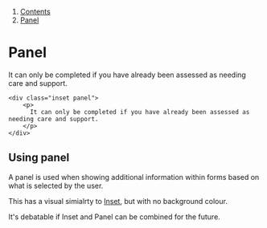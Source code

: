 <div class="breadcrumbs">
  <ol>
    <li><a href="/docs/core/contents">Contents</a></li>
    <li><a href="#">Panel</a></li>
  </ol>
</div>

# Panel

<div class="inset panel">
  <p>
    It can only be completed if you have already been assessed as needing care and support.
  </p>
</div>

	<div class="inset panel">
		<p>
		  It can only be completed if you have already been assessed as needing care and support.
		</p>
	</div>

## Using panel

A panel is used when showing additional information within forms based on what is selected by the user.

This has a visual simialrty to <a href="inset">Inset</a>, but with no background colour.

It's debatable if Inset and Panel can be combined for the future.
